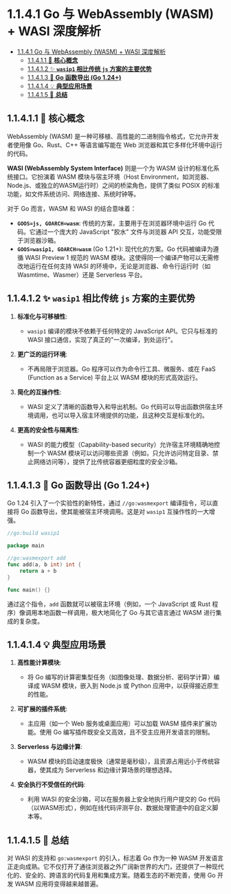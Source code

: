 # 1.1.4.1 Go 与 WebAssembly (WASM) + WASI 深度解析

<!-- TOC START -->
- [1.1.4.1 Go 与 WebAssembly (WASM) + WASI 深度解析](#go-与-webassembly-wasm-+-wasi-深度解析)
  - [1.1.4.1.1 🎯 **核心概念**](#🎯-**核心概念**)
  - [1.1.4.1.2 ✨ **`wasip1` 相比传统 `js` 方案的主要优势**](#✨-**wasip1-相比传统-js-方案的主要优势**)
  - [1.1.4.1.3 📝 **Go 函数导出 (Go 1.24+)**](#📝-**go-函数导出-go-124+**)
  - [1.1.4.1.4 💡 **典型应用场景**](#💡-**典型应用场景**)
  - [1.1.4.1.5 🚀 **总结**](#🚀-**总结**)
<!-- TOC END -->














## 1.1.4.1.1 🎯 **核心概念**

WebAssembly (WASM) 是一种可移植、高性能的二进制指令格式，它允许开发者使用像 Go、Rust、C++ 等语言编写能在 Web 浏览器和其它多样化环境中运行的代码。

**WASI (WebAssembly System Interface)** 则是一个为 WASM 设计的标准化系统接口。它扮演着 WASM 模块与宿主环境（Host Environment，如浏览器、Node.js、或独立的WASM运行时）之间的桥梁角色，提供了类似 POSIX 的标准功能，如文件系统访问、网络连接、系统时钟等。

对于 Go 而言，WASM 和 WASI 的结合意味着：

- **`GOOS=js, GOARCH=wasm`**: 传统的方案，主要用于在浏览器环境中运行 Go 代码。它通过一个庞大的 JavaScript "胶水" 文件与浏览器 API 交互，功能受限于浏览器沙箱。
- **`GOOS=wasip1, GOARCH=wasm`** (Go 1.21+): 现代化的方案。Go 代码被编译为遵循 WASI Preview 1 规范的 WASM 模块。这使得同一个编译产物可以无需修改地运行在任何支持 WASI 的环境中，无论是浏览器、命令行运行时（如 Wasmtime、Wasmer）还是 Serverless 平台。

## 1.1.4.1.2 ✨ **`wasip1` 相比传统 `js` 方案的主要优势**

1. **标准化与可移植性**:
    - `wasip1` 编译的模块不依赖于任何特定的 JavaScript API。它只与标准的 WASI 接口通信，实现了真正的"一次编译，到处运行"。

2. **更广泛的运行环境**:
    - 不再局限于浏览器。Go 程序可以作为命令行工具、微服务、或在 FaaS (Function as a Service) 平台上以 WASM 模块的形式高效运行。

3. **简化的互操作性**:
    - WASI 定义了清晰的函数导入和导出机制。Go 代码可以导出函数供宿主环境调用，也可以导入宿主环境提供的功能，且这种交互是标准化的。

4. **更高的安全性与隔离性**:
    - WASI 的能力模型（Capability-based security）允许宿主环境精确地控制一个 WASM 模块可以访问哪些资源（例如，只允许访问特定目录、禁止网络访问等），提供了比传统容器更细粒度的安全沙箱。

## 1.1.4.1.3 📝 **Go 函数导出 (Go 1.24+)**

Go 1.24 引入了一个实验性的新特性，通过 `//go:wasmexport` 编译指令，可以直接将 Go 函数导出，使其能被宿主环境调用。这是对 `wasip1` 互操作性的一大增强。

```go
//go:build wasip1

package main

//go:wasmexport add
func add(a, b int) int {
    return a + b
}

func main() {}
```

通过这个指令，`add` 函数就可以被宿主环境（例如，一个 JavaScript 或 Rust 程序）像调用本地函数一样调用，极大地简化了 Go 与其它语言通过 WASM 进行集成的复杂度。

## 1.1.4.1.4 💡 **典型应用场景**

1. **高性能计算模块**:
    - 将 Go 编写的计算密集型任务（如图像处理、数据分析、密码学计算）编译成 WASM 模块，嵌入到 Node.js 或 Python 应用中，以获得接近原生的性能。

2. **可扩展的插件系统**:
    - 主应用（如一个 Web 服务或桌面应用）可以加载 WASM 插件来扩展功能。使用 Go 编写插件既安全又高效，且不受主应用开发语言的限制。

3. **Serverless 与边缘计算**:
    - WASM 模块的启动速度极快（通常是毫秒级），且资源占用远小于传统容器，使其成为 Serverless 和边缘计算场景的理想选择。

4. **安全执行不受信任的代码**:
    - 利用 WASI 的安全沙箱，可以在服务器上安全地执行用户提交的 Go 代码（以WASM形式），例如在线代码评测平台、数据处理管道中的自定义脚本等。

## 1.1.4.1.5 🚀 **总结**

对 WASI 的支持和 `go:wasmexport` 的引入，标志着 Go 作为一种 WASM 开发语言正走向成熟。它不仅打开了通往浏览器之外广阔新世界的大门，还提供了一种现代化的、安全的、跨语言的代码复用和集成方案。随着生态的不断完善，使用 Go 开发 WASM 应用将变得越来越普遍。
